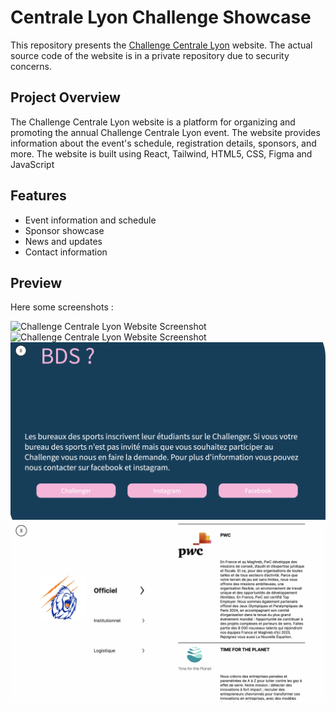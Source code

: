 # Centrale Lyon Challenge Showcase

This repository presents the [Challenge Centrale Lyon](https://challenge-centrale-lyon.fr) website. The actual source code of the website is in a private repository due to security concerns.

## Project Overview

The Challenge Centrale Lyon website is a platform for organizing and promoting the annual Challenge Centrale Lyon event. The website provides information about the event's schedule, registration details, sponsors, and more. The website is built using React, Tailwind, HTML5, CSS, Figma and JavaScript

## Features

- Event information and schedule
- Sponsor showcase
- News and updates
- Contact information

## Preview

Here some screenshots :

![Challenge Centrale Lyon Website Screenshot](main.png)
![Challenge Centrale Lyon Website Screenshot](engagement.png)
![Challenge Centrale Lyon Website Screenshot](bds.png)
![Challenge Centrale Lyon Website Screenshot](sponsor.png)

